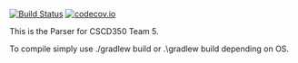 [![Build Status](https://travis-ci.org/robbert229/verbose-robot.svg?branch=master)](https://travis-ci.org/robbert229/verbose-robot)
[![codecov.io](https://codecov.io/github/robbert229/verbose-robot/coverage.svg?branch=master)](https://codecov.io/github/robbert229/verbose-robot?branch=master)

This is the Parser for CSCD350 Team 5.

To compile simply use ./gradlew build or .\gradlew build depending on OS.
